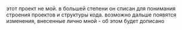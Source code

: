 этот проект не мой. в большей степени он списан для понимания строения проектов и структуры кода. возможно дальше появятся изменения, внесенные лично мной - об этом будет дописано 

